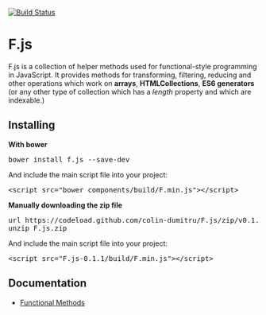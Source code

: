 [![Build Status](https://travis-ci.org/colin-dumitru/F.js.svg)](https://travis-ci.org/colin-dumitru/F.js)

# F.js

F.js is a collection of helper methods used for functional-style programming
in JavaScript. It provides methods for transforming, filtering, reducing and
other operations which work on **arrays**, **HTMLCollections**, **ES6
generators** (or any other type of collection which has a *length* property
and which are indexable.)

## Installing

**With bower**
<pre>
bower install f.js --save-dev
</pre>

And include the main script file into your project:
<pre>
&lt;script src="bower_components/build/F.min.js"&gt;&lt;/script&gt;
</pre>

**Manually downloading the zip file**
<pre>
url https://codeload.github.com/colin-dumitru/F.js/zip/v0.1.1 -o F.js.zip
unzip F.js.zip
</pre>

And include the main script file into your project:
<pre>
&lt;script src="F.js-0.1.1/build/F.min.js"&gt;&lt;/script&gt;
</pre>

## Documentation
* [Functional Methods](https://github.com/colin-dumitru/F.js/wiki/Functional)
